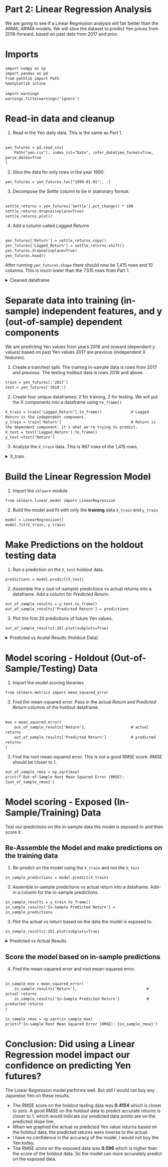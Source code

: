 # Part 2: Linear Regression Analysis

We are going to see if a Linear Regression analysis will fair better than the ARMA, ARIMA models. We will slice the dataset to predict Yen prices from 2018-forward, based on past data from 2017 and prior.

# Imports

<pre><code>import numpy as np
import pandas as pd
from pathlib import Path
%matplotlib inline

import warnings
warnings.filterwarnings('ignore')
</code></pre>

# Read-in data and cleanup

1. Read in the Yen daily data. This is the same as Part 1.

<pre><code>
yen_futures = pd.read_csv(
    Path("yen.csv"), index_col="Date", infer_datetime_format=True, parse_dates=True
)
</code></pre>

2. Slice the data for only rows in the year 1990.
<pre><code>yen_futures = yen_futures.loc["1990-01-01":, :]</code></pre>

3. Decompose the *Settle* column to be in stationary format.

<pre><code>
settle_returns = yen_futures['Settle'].pct_change() * 100
settle_returns.dropna(inplace=True)
settle_returns.plot()
</code></pre>

4. Add a column called *Lagged Returns* 
<pre><code>
yen_futures['Return'] = settle_returns.copy()
yen_futures['Lagged_Return'] = settle_returns.shift()
yen_futures.dropna(inplace=True)
yen_futures.head()
</code></pre>

After running `yen_futures.shape` there should now be 1,415 rows and 10 columns. This is much lower than the 7.515 rows from Part 1. 

<details><summary>Cleaned dataframe</summary>

![image](images/rg_2_final_data_df.PNG)

</details>

# Separate data into training (in-sample) independent features, and y (out-of-sample) dependent components

We are predicting Yen values from years 2018 and onward (dependent y values) based on past Yen values 2017 are previous (independent X features). 

1. Create a train/test split. The training in-sample data is rows from 2017 and previous. The testing holdout data is rows 2018 and above. 
<pre><code>train = yen_futures[:'2017']
test = yen_futures['2018':]
</code></pre>

2. Create four unique dataframes, 2 for training, 2 for testing. We will put the X components into a dataframe using `to_frame()`
<pre><code>X_train = train['Lagged_Return'].to_frame()             # Lagged Return is the independent component. 
y_train = train['Return']                               # Return is the dependent component, it's what we're trying to predict. 
X_test = test['Lagged_Return'].to_frame() 
y_test =test['Return']
</code></pre>

3. Analyze the `X_train` data. This is 967 rows of the 1,415 rows.

<details><summary>X_train</summary>

![image](images/rg_3_xtrain.PNG)
    
</details>

# Build the Linear Regression Model

1. Import the `sklearn` module
<pre><code>from sklearn.linear_model import LinearRegression</code></pre>

2. Build the model and fit with only the **training** data `X_train` and `y_train`
<pre><code>model = LinearRegression()
model.fit(X_train, y_train)
</code></pre>

# Make Predictions on the holdout testing data

1. Run a prediction on the `X_test` holdout data.
<pre><code>predictions = model.predict(X_test)</code></pre>

2. Assemble the y (out-of-sample) predictions vs actual returns into a dataframe. Add a column for *Predicted Return*.
<pre><code>out_of_sample_results = y_test.to_frame()
out_of_sample_results['Predicted Return'] = predictions
</code></pre>

3. Plot the first 20 predictions of future Yen values.
<pre><code>out_of_sample_results[:20].plot(subplots=True)</code></pre>

<details><summary>Predicted vs Acutal Results (Holdout Data)</summary>
    
![image](images/rg_4_oos_actual_results.PNG)
    
</details>

# Model scoring - Holdout (Out-of-Sample/Testing) Data

1. Import the model scoring librariies
<pre><code>from sklearn.metrics import mean_squared_error</code></pre>

2. Find the mean-squared error. Pass in the actual *Return* and *Predicted Return* columns of the holdout dataframe. 
<pre><code>
mse = mean_squared_error(
    out_of_sample_results['Return'],                    # actual returns
    out_of_sample_results['Predicted Return']           # predicted returns
)
</code></pre>

3. Find the root mean-squared error. This is not a good RMSE score. RMSE should be closer to 1.
<pre><code>out_of_sample_rmse = np.sqrt(mse)
print(f'Out-of-Sample Root Mean Squared Error (RMSE): {out_of_sample_rmse}')</code></pre>

# Model scoring - Exposed (In-Sample/Training) Data

Test our predictions on the in-sample data the model is exposed to and then score it.

## Re-Assemble the Model and make predictions on the training data
1. Re-predict on the model using the `X_train` and not the `X_test`
<pre><code>in_sample_predictions = model.predict(X_train)</code></pre>

2. Assemble in-sample predictions vs actual return into a dataframe. Add-in a column for the in-sample predictions.
<pre><code>in_sample_results = y_train.to_frame()
in_sample_results['In-Sample Predicted Return'] = in_sample_predictions
</code></pre>

3. Plot the actual vs return based on the data the model is exposed to.
<pre><code>in_sample_results[:20].plot(subplots=True)</code></pre>

<details><summary>Predicted vs Actual Results</summary>

![image](images/rg_5_ins_actual_results.PNG)
    
</details>

## Score the model based on in-sample predictions

4. Find the mean-squared error and root mean-squared error.
<pre><code>
in_sample_mse = mean_squared_error(
    in_sample_results['Return'],                               # actual returns
    in_sample_results['In-Sample Predicted Return']            # preducted returns
)

in_sample_rmse = np.sqrt(in_sample_mse)
print(f'In-sample Root Mean Squared Error (RMSE): {in_sample_rmse}')
</code></pre> 

# Conclusion: Did using a Linear Regression model impact our confidence on predicting Yen futures?

The Linear Regression model performs well. But still I would not buy any Japanese Yen on these results.

* The RMSE score on the holdout testing data was **0.4154** which is closer to zero. A good RMSE on the holdout data to predict accurate returns is closer to 1, which would indicate our predicted data points are on the predicted slope line.
* When we graphed the actual vs predicted Yen value returns based on the *holdout* data, the predicted returns were inverse to the actual.
* I have no confidence in the accuracy of the model. I would not buy the Yen today.  
* The RMSE score on the exposed data was **0.596** which is higher than the score of the holdout data. So the model can more accurately predict on the exposed data. 
